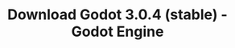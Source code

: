 ---
# Generated by /tools/generators/src/download_archive_generator !!! do not edit by hand !!!
title: 'Download Godot 3.0.4 (stable) - Godot Engine'
type: 'download/archive'
name: '3.0.4'
flavor: 'stable'
release_date: '2018-06-22T03:00:00-00:00'
release_notes: 'article/maintenance-release-godot-3-0-4/'
primaryPlatforms:
  - 'android.apk'
  - 'macos.universal'
  - 'windows.64'
  - 'linux_server.headless.64'
  - 'web'
  - 'templates'
links:
  android.apk:
    name: 'android.apk'
    title: 'Android'
    caption: 'APK Universal (ARM64 + ARMv7 + x86_64 + x86)'
    tags:
      - 'APK download'
      - 'ARM64/v7'
      - 'x86 (64 & 32 bit)'
    hosts:
      github_builds:
        regular: 'https://github.com/godotengine/godot-builds/releases/download/3.0.4-stable/Godot_v3.0.4-stable_android_editor.apk'
        mono: '#'
      github:
        regular: 'https://github.com/godotengine/godot/releases/download/3.0.4-stable/Godot_v3.0.4-stable_android_editor.apk'
        mono: '#'
  macos.universal:
    name: 'macos.universal'
    title: 'macOS'
    caption: 'Universal (x86_64 + Silício da Apple)'
    tags:
      - 'Intel/Apple Silicon'
      - '64 bit'
    hosts:
      github_builds:
        regular: 'https://github.com/godotengine/godot-builds/releases/download/3.0.4-stable/Godot_v3.0.4-stable_osx.universal.zip'
        mono: 'https://github.com/godotengine/godot-builds/releases/download/3.0.4-stable/Godot_v3.0.4-stable_mono_osx.universal.zip'
      github:
        regular: 'https://github.com/godotengine/godot/releases/download/3.0.4-stable/Godot_v3.0.4-stable_osx.universal.zip'
        mono: 'https://github.com/godotengine/godot/releases/download/3.0.4-stable/Godot_v3.0.4-stable_mono_osx.universal.zip'
  windows.64:
    name: 'windows.64'
    title: 'Windows'
    caption: 'Padrão (x86_64)'
    tags:
      - '64 bit'
    hosts:
      github_builds:
        regular: 'https://github.com/godotengine/godot-builds/releases/download/3.0.4-stable/Godot_v3.0.4-stable_win64.exe.zip'
        mono: 'https://github.com/godotengine/godot-builds/releases/download/3.0.4-stable/Godot_v3.0.4-stable_mono_win64.zip'
      github:
        regular: 'https://github.com/godotengine/godot/releases/download/3.0.4-stable/Godot_v3.0.4-stable_win64.exe.zip'
        mono: 'https://github.com/godotengine/godot/releases/download/3.0.4-stable/Godot_v3.0.4-stable_mono_win64.zip'
  linux_server.headless.64:
    name: 'linux_server.headless.64'
    title: 'Linux Server'
    caption: 'Headless (x86_64)'
    tags:
      - '64 bit'
      - 'Headless'
    hosts:
      github_builds:
        regular: 'https://github.com/godotengine/godot-builds/releases/download/3.0.4-stable/Godot_v3.0.4-stable_linux_headless.64.zip'
        mono: 'https://github.com/godotengine/godot-builds/releases/download/3.0.4-stable/Godot_v3.0.4-stable_mono_linux_headless_64.zip'
      github:
        regular: 'https://github.com/godotengine/godot/releases/download/3.0.4-stable/Godot_v3.0.4-stable_linux_headless.64.zip'
        mono: 'https://github.com/godotengine/godot/releases/download/3.0.4-stable/Godot_v3.0.4-stable_mono_linux_headless_64.zip'
  web:
    name: 'web'
    title: 'Editor Web'
    caption: ''
    tags:
      - 'Self-hosted'
      - 'Cross-platform'
    hosts:
      github_builds:
        regular: 'https://github.com/godotengine/godot-builds/releases/download/3.0.4-stable/Godot_v3.0.4-stable_web_editor.zip'
        mono: '#'
      github:
        regular: 'https://github.com/godotengine/godot/releases/download/3.0.4-stable/Godot_v3.0.4-stable_web_editor.zip'
        mono: '#'
  linux.64:
    name: 'linux.64'
    title: 'Linux'
    caption: 'Padrão (x86_64)'
    tags:
      - '64 bit'
    hosts:
      github_builds:
        regular: 'https://github.com/godotengine/godot-builds/releases/download/3.0.4-stable/Godot_v3.0.4-stable_x11.64.zip'
        mono: 'https://github.com/godotengine/godot-builds/releases/download/3.0.4-stable/Godot_v3.0.4-stable_mono_x11_64.zip'
      github:
        regular: 'https://github.com/godotengine/godot/releases/download/3.0.4-stable/Godot_v3.0.4-stable_x11.64.zip'
        mono: 'https://github.com/godotengine/godot/releases/download/3.0.4-stable/Godot_v3.0.4-stable_mono_x11_64.zip'
  linux.32:
    name: 'linux.32'
    title: 'Linux'
    caption: 'Padrão (x86)'
    tags:
      - '32 bit'
    hosts:
      github_builds:
        regular: 'https://github.com/godotengine/godot-builds/releases/download/3.0.4-stable/Godot_v3.0.4-stable_x11.32.zip'
        mono: 'https://github.com/godotengine/godot-builds/releases/download/3.0.4-stable/Godot_v3.0.4-stable_mono_x11_32.zip'
      github:
        regular: 'https://github.com/godotengine/godot/releases/download/3.0.4-stable/Godot_v3.0.4-stable_x11.32.zip'
        mono: 'https://github.com/godotengine/godot/releases/download/3.0.4-stable/Godot_v3.0.4-stable_mono_x11_32.zip'
  windows.32:
    name: 'windows.32'
    title: 'Windows'
    caption: 'Padrão (x86)'
    tags:
      - '32 bit'
    hosts:
      github_builds:
        regular: 'https://github.com/godotengine/godot-builds/releases/download/3.0.4-stable/Godot_v3.0.4-stable_win32.exe.zip'
        mono: 'https://github.com/godotengine/godot-builds/releases/download/3.0.4-stable/Godot_v3.0.4-stable_mono_win32.zip'
      github:
        regular: 'https://github.com/godotengine/godot/releases/download/3.0.4-stable/Godot_v3.0.4-stable_win32.exe.zip'
        mono: 'https://github.com/godotengine/godot/releases/download/3.0.4-stable/Godot_v3.0.4-stable_mono_win32.zip'
  linux_server.64:
    name: 'linux_server.64'
    title: 'Servidor Linux'
    caption: 'Padrão (x86_64)'
    tags:
      - '64 bit'
    hosts:
      github_builds:
        regular: 'https://github.com/godotengine/godot-builds/releases/download/3.0.4-stable/Godot_v3.0.4-stable_linux_server.64.zip'
        mono: 'https://github.com/godotengine/godot-builds/releases/download/3.0.4-stable/Godot_v3.0.4-stable_mono_linux_server_64.zip'
      github:
        regular: 'https://github.com/godotengine/godot/releases/download/3.0.4-stable/Godot_v3.0.4-stable_linux_server.64.zip'
        mono: 'https://github.com/godotengine/godot/releases/download/3.0.4-stable/Godot_v3.0.4-stable_mono_linux_server_64.zip'
  aar_library:
    name: 'aar_library'
    title: 'Biblioteca de AAR'
    caption: ''
    tags:
      - 'Android plugins'
      - 'Java'
      - 'Kotlin'
    hosts:
      github_builds:
        regular: 'https://github.com/godotengine/godot-builds/releases/download/3.0.4-stable/godot-lib.3.0.4.stable.release.aar'
        mono: 'https://github.com/godotengine/godot-builds/releases/download/3.0.4-stable/godot-lib.3.0.4.stable.mono.release.aar'
      github:
        regular: 'https://github.com/godotengine/godot/releases/download/3.0.4-stable/godot-lib.3.0.4.stable.release.aar'
        mono: 'https://github.com/godotengine/godot/releases/download/3.0.4-stable/godot-lib.3.0.4.stable.mono.release.aar'
  templates:
    name: 'templates'
    title: 'Modelos de exportação'
    caption: ''
    tags:
      - 'Utilizado para exportar os seus jogos para todas as plataformas suportadas'
    hosts:
      github_builds:
        regular: 'https://github.com/godotengine/godot-builds/releases/download/3.0.4-stable/Godot_v3.0.4-stable_export_templates.tpz'
        mono: 'https://github.com/godotengine/godot-builds/releases/download/3.0.4-stable/Godot_v3.0.4-stable_mono_export_templates.tpz'
      github:
        regular: 'https://github.com/godotengine/godot/releases/download/3.0.4-stable/Godot_v3.0.4-stable_export_templates.tpz'
        mono: 'https://github.com/godotengine/godot/releases/download/3.0.4-stable/Godot_v3.0.4-stable_mono_export_templates.tpz'
---